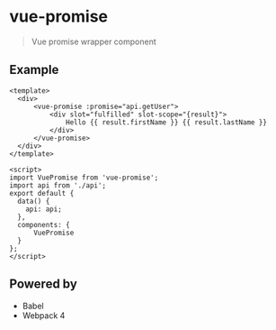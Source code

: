 # vue-promise

> Vue promise wrapper component

## Example

```
<template>
  <div>
      <vue-promise :promise="api.getUser">
          <div slot="fulfilled" slot-scope="{result}">
              Hello {{ result.firstName }} {{ result.lastName }}
          </div>
      </vue-promise>
  </div>
</template>

<script>
import VuePromise from 'vue-promise';
import api from './api';
export default {
  data() {
    api: api;
  },
  components: {
      VuePromise
  }
};
</script>
```

## Powered by

* Babel
* Webpack 4